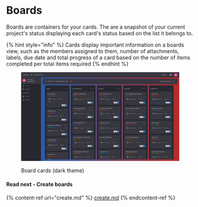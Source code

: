 # Boards

Boards are containers for your cards. The are a snapshot of your current project's status displaying each card's status based on the list it belongs to.

{% hint style="info" %}
Cards display important information on a boards view, such as the members assigned to them, number of attachments, labels, due date and total progress of a card based on the number of items completed per total items required
{% endhint %}



<figure><img src="../../.gitbook/assets/board-cards-dark.png" alt=""><figcaption><p>Board cards (dark theme)</p></figcaption></figure>

#### Read next - Create boards

{% content-ref url="create.md" %}
[create.md](create.md)
{% endcontent-ref %}
